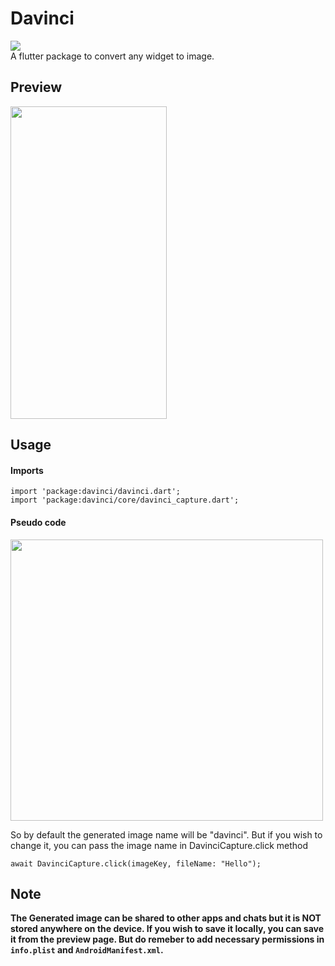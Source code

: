 # Davinci
<img src ="https://i.ibb.co/wJMkxM5/Oakbridge-Middle-School.png">
<br>
A flutter package to convert any widget to image.


## Preview
<img src ="https://i.ibb.co/8bt4H43/ezgif-com-gif-maker.gif" width="250" height="500">

## Usage
#### Imports
```
import 'package:davinci/davinci.dart';
import 'package:davinci/core/davinci_capture.dart';
```

#### Pseudo code
<img src ="https://i.ibb.co/tCgQpM3/carbon-1.png" width="500" height="450">

So by default the generated image name will be "davinci". But if you wish to change it, you can pass the image name in  DavinciCapture.click method
```
await DavinciCapture.click(imageKey, fileName: "Hello");
```

## Note
<B>The Generated image can be shared to other apps and chats but it is NOT stored anywhere on the device. If you wish to save it locally, you can save it from the preview page. But do remeber to add necessary permissions in `info.plist` and `AndroidManifest.xml`. </B>

